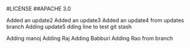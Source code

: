 #LICENSE
##APACHE 3.0

Added an update2
Added an update3
Added an update4 from updates branch
Adding update5
dding line to test git stash

Adding manoj
Adding Raj
Adding Babburi
Adding Rao from branch
